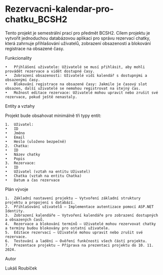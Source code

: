 # Rezervacni-kalendar-pro-chatku_BCSH2
Tento projekt je semestrální prací pro předmět BCSH2. Cílem projektu je vytvořit jednoduchou databázovou aplikaci pro správu rezervací chatky, která zahrnuje přihlašování uživatelů, zobrazení obsazenosti a blokování registrace na obsazené časy.

Funkcionality

	•	Přihlášení uživatele: Uživatelé se musí přihlásit, aby mohli provádět rezervace a vidět dostupné časy.
	•	Zobrazení obsazenosti: Uživatelé vidí kalendář s dostupnými a obsazenými časy.
	•	Blokování registrace na obsazené časy: Jakmile je časový slot obsazen, další uživatelé se nemohou registrovat na stejný čas.
	•	Možnost editace rezervace: Uživatelé mohou upravit nebo zrušit své rezervace, pokud ještě nenastaly.

 Entity a vztahy

Projekt bude obsahovat minimálně tři typy entit:

	1.	Uživatel:
	•	ID
	•	Jméno
	•	Email
	•	Heslo (uloženo bezpečně)
	2.	Chatka:
	•	ID
	•	Název chatky
	•	Popis
	3.	Rezervace:
	•	ID
	•	Uživatel (vztah na entitu Uživatel)
	•	Chatka (vztah na entitu Chatka)
	•	Datum a čas rezervace

Plán vývoje

	1.	Základní nastavení projektu – Vytvoření základní struktury projektu a propojení s databází.
	2.	Přihlašování uživatelů – Implementace autentizace pomocí ASP.NET Identity.
	3.	Zobrazení kalendáře – Vytvoření kalendáře pro zobrazení dostupných a obsazených časů.
	4.	Rezervace a blokování termínů – Uživatelé mohou rezervovat chatky a termíny budou blokovány pro ostatní uživatele.
	5.	Editace rezervací – Uživatelé mohou upravit nebo zrušit své rezervace.
	6.	Testování a ladění – Ověření funkčnosti všech částí projektu.
	7.	Prezentace projektu – Příprava na prezentaci projektu do 10. 11. 2024.

Autor

Lukáš Roubíček
